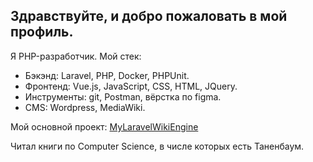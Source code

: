 ## Здравствуйте, и добро пожаловать в мой профиль.

Я PHP-разработчик. Мой стек:
* Бэкэнд: Laravel, PHP, Docker, PHPUnit.
* Фронтенд: Vue.js, JavaScript, CSS, HTML, JQuery.
* Инструменты: git, Postman, вёрстка по figma.
* CMS: Wordpress, MediaWiki.

Мой основной проект: [MyLaravelWikiEngine](https://github.com/Antarktidov/MyLaravelWikiEngine)

Читал книги по Computer Science, в числе которых есть Таненбаум.
